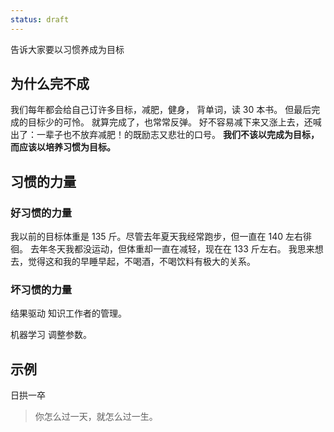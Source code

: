 ```yaml
---
status: draft
---
```


告诉大家要以习惯养成为目标

## 为什么完不成
我们每年都会给自己订许多目标，减肥，健身， 背单词，读 30 本书。
但最后完成的目标少的可怜。
就算完成了，也常常反弹。
好不容易减下来又涨上去，还喊出了：一辈子也不放弃减肥！的既励志又悲壮的口号。
**我们不该以完成为目标，而应该以培养习惯为目标。**

## 习惯的力量
### 好习惯的力量
我以前的目标体重是 135 斤。尽管去年夏天我经常跑步，但一直在 140 左右徘徊。
去年冬天我都没运动，但体重却一直在减轻，现在在 133 斤左右。
我思来想去，觉得这和我的早睡早起，不喝酒，不喝饮料有极大的关系。

### 坏习惯的力量

结果驱动
知识工作者的管理。

机器学习
调整参数。

## 示例

日拱一卒
>你怎么过一天，就怎么过一生。